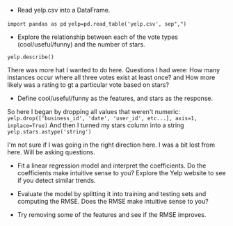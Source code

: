 * Read yelp.csv into a DataFrame.

`import pandas as pd`
`yelp=pd.read_table('yelp.csv', sep",")`

* Explore the relationship between each of the vote types (cool/useful/funny) and the number of stars.

`yelp.describe()`

There was more hat I wanted to do here. Questions I had were: How many instances occur where all three votes exist at least once? and How more likely was a rating to gt a particular vote based on stars?

* Define cool/useful/funny as the features, and stars as the response.

So here I began by dropping all values that weren't numeric:
`yelp.drop(['business_id', 'date', 'user_id', etc...], axis=1, inplace=True)`
And then I turned my stars column into a string
`yelp.stars.astype('string')`

I'm not sure if I was going in the right direction here. I was a bit lost from here. Will be asking questions.

* Fit a linear regression model and interpret the coefficients. Do the coefficients make intuitive sense to you? Explore the Yelp website to see if you detect similar trends.

* Evaluate the model by splitting it into training and testing sets and computing the RMSE. Does the RMSE make intuitive sense to you?

* Try removing some of the features and see if the RMSE improves.
